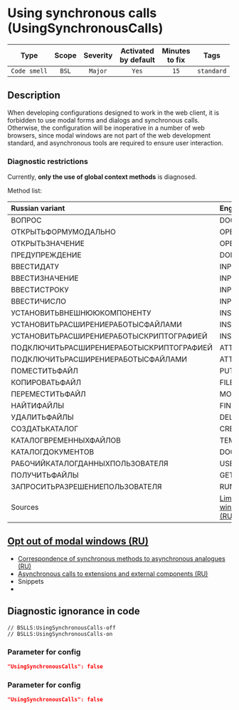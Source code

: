 # Using synchronous calls (UsingSynchronousCalls)

|      Type      |    Scope    | Severity |    Activated<br>by default    |    Minutes<br>to fix    |    Tags    |
|:-------------:|:-----------------------------:|:--------:|:------------------------------:|:-----------------------------------:|:----------:|
| `Code smell` |             `BSL`             | `Major` |              `Yes`              |                `15`                 | `standard` |

<!-- Блоки выше заполняются автоматически, не трогать -->
## Description

When developing configurations designed to work in the web client, it is forbidden to use modal forms and dialogs and synchronous calls. Otherwise, the configuration will be inoperative in a number of web browsers, since modal windows are not part of the web development standard, and asynchronous tools are required to ensure user interaction.

### Diagnostic restrictions

Currently, **only the use of global context methods** is diagnosed.

Method list:

|Russian variant|English variant|
| :-- | :-- |
|ВОПРОС|DOQUERYBOX|
|ОТКРЫТЬФОРМУМОДАЛЬНО|OPENFORMMODAL|
|ОТКРЫТЬЗНАЧЕНИЕ|OPENVALUE|
|ПРЕДУПРЕЖДЕНИЕ|DOMESSAGEBOX|
|ВВЕСТИДАТУ|INPUTDATE|
|ВВЕСТИЗНАЧЕНИЕ|INPUTVALUE|
|ВВЕСТИСТРОКУ|INPUTSTRING|
|ВВЕСТИЧИСЛО|INPUTNUMBER|
|УСТАНОВИТЬВНЕШНЮЮКОМПОНЕНТУ|INSTALLADDIN|
|УСТАНОВИТЬРАСШИРЕНИЕРАБОТЫСФАЙЛАМИ|INSTALLFILESYSTEMEXTENSION|
|УСТАНОВИТЬРАСШИРЕНИЕРАБОТЫСКРИПТОГРАФИЕЙ|INSTALLCRYPTOEXTENSION|
|ПОДКЛЮЧИТЬРАСШИРЕНИЕРАБОТЫСКРИПТОГРАФИЕЙ|ATTACHCRYPTOEXTENSION|
|ПОДКЛЮЧИТЬРАСШИРЕНИЕРАБОТЫСФАЙЛАМИ|ATTACHFILESYSTEMEXTENSION|
|ПОМЕСТИТЬФАЙЛ|PUTFILE|
|КОПИРОВАТЬФАЙЛ|FILECOPY|
|ПЕРЕМЕСТИТЬФАЙЛ|MOVEFILE|
|НАЙТИФАЙЛЫ|FINDFILES|
|УДАЛИТЬФАЙЛЫ|DELETEFILES|
|СОЗДАТЬКАТАЛОГ|CREATEDIRECTORY|
|КАТАЛОГВРЕМЕННЫХФАЙЛОВ|TEMPFILESDIR|
|КАТАЛОГДОКУМЕНТОВ|DOCUMENTSDIR|
|РАБОЧИЙКАТАЛОГДАННЫХПОЛЬЗОВАТЕЛЯ|USERDATAWORKDIR|
|ПОЛУЧИТЬФАЙЛЫ|GETFILES|ПОМЕСТИТЬФАЙЛЫ|PUTFILES|
|ЗАПРОСИТЬРАЗРЕШЕНИЕПОЛЬЗОВАТЕЛЯ|RUNAPP|
|Sources|[Limit on the use of modal windows and synchronous calls (RU)](https://its.1c.ru/db/v8std/content/703/hdoc/)|

## [Opt out of modal windows (RU)](https://its.1c.ru/db/metod8dev#content:5272:hdoc)

* [Correspondence of synchronous methods to asynchronous analogues (RU)](https://its.1c.ru/db/v838doc#bookmark:dev:TI000000438)
* [Asynchronous calls to extensions and external components (RU)](http://v8.1c.ru/o7/201412async/index.htm)
* Snippets
* <!-- Блоки ниже заполняются автоматически, не трогать -->

## Diagnostic ignorance in code

```bsl
// BSLLS:UsingSynchronousCalls-off
// BSLLS:UsingSynchronousCalls-on
```
### Parameter for config

```json
"UsingSynchronousCalls": false
```

### Parameter for config

```json
"UsingSynchronousCalls": false
```

